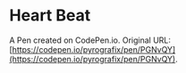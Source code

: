 # Heart Beat

A Pen created on CodePen.io. Original URL: [https://codepen.io/pyrografix/pen/PGNvQY](https://codepen.io/pyrografix/pen/PGNvQY).

